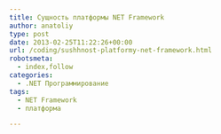 ```yaml
---
title: Сущность платформы NET Framework
author: anatoliy
type: post
date: 2013-02-25T11:22:26+00:00
url: /coding/sushhnost-platformy-net-framework.html
robotsmeta:
  - index,follow
categories:
  - .NET Программирование
tags:
  - NET Framework
  - платформа

---
```

